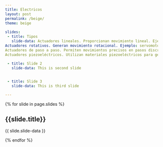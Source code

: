 ```yaml
---
title: Electricos
layout: post
permalink: /beige/
theme: beige
 
slides:
 - title: Tipos
   slide-data: Actuadores lineales. Proporcionan movimiento lineal. Ejemplo. cilindros eléctricos.
Actuadores rotativos. Generan movimiento rotacional. Ejemplo: servomotores.
Actuadores de paso a paso. Permiten movimientos precisos en pasos discretos.
Actuadores piezoeléctricos. Utilizan materiales piezoeléctricos para generar movimiento al aplicar voltaje.
     
 - title: Slide 2
   slide-data: This is second slide

   
 - title: Slide 3
   slide-data: This is third slide

---
```


{% for slide in page.slides %}
                    
<section data-background="{% if slide.background %}{{slide.background}}{% else %}{{page.background}}{% endif %}"><h1>{{slide.title}}</h1>{{ slide.slide-data }}</section>
                    
{% endfor %}
    
